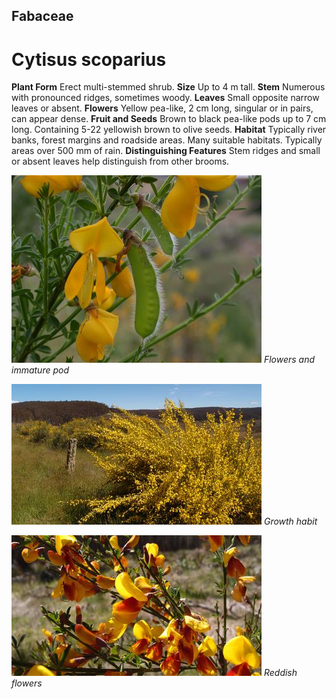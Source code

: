 ## Fabaceae
# Cytisus scoparius

**Plant Form** Erect multi-stemmed shrub. **Size** Up to 4 m tall. **Stem** Numerous with pronounced ridges, sometimes woody. **Leaves** Small opposite narrow leaves or absent. **Flowers** Yellow pea-like, 2 cm long, singular or in pairs, can appear dense. **Fruit and Seeds** Brown to black pea-like pods up to 7 cm long. Containing 5-22 yellowish brown to olive seeds. **Habitat** Typically river banks, forest margins and roadside areas. Many suitable habitats. Typically areas over 500 mm of rain. **Distinguishing Features** Stem ridges and small or absent leaves help distinguish from other brooms.


![Flowers and immature pod](19192_Cytisus-scoparius02.jpg)
   *Flowers and immature pod* 

![Growth habit](48172_Cytisus-scoparius_St-Clair_Warburton-Woods-Point-Rd.jpg)
   *Growth habit* 

![Reddish flowers](48111_Cytisus-scoparius_flowersTJ-Divide-Rd-2.jpg)
   *Reddish flowers* 

